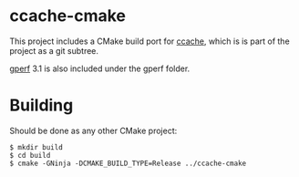 # ccache-cmake

This project includes a CMake build port for [ccache](https://github.com/ccache/ccache), which is 
is part of the project as a git subtree.

[gperf](https://www.gnu.org/software/gperf/) 3.1 is also included under the gperf folder.

# Building

Should be done as any other CMake project:

```
$ mkdir build
$ cd build 
$ cmake -GNinja -DCMAKE_BUILD_TYPE=Release ../ccache-cmake
```
